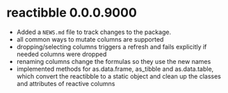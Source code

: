 # reactibble 0.0.0.9000

* Added a `NEWS.md` file to track changes to the package.
* all common ways to mutate columns are supported
* dropping/selecting columns triggers a refresh and fails explicitly if needed columns were dropped
* renaming columns change the formulas so they use the new names
* implemented methods for as.data.frame, as_tibble and as.data.table, 
  which convert the reactibble to a static object and clean up the classes and
  attributes of reactive columns
